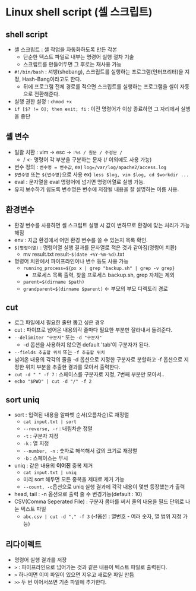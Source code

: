 # Linux shell script (셸 스크립트)

## shell script
- 셸 스크립트 : 셸 작업을 자동화하도록 만든 각본
  - 단순한 텍스트 파일로 내부는 명령어 실행 절차 기술
  - 스크립트를 만들어두면 그 후로는 재사용 가능
- `#!/bin/bash` : 셔뱅(shebang), 스크립트를 실행하는 프로그램(인터프리터)을 지정, Hash-Bang이라고도 한다.
  - 뒤에 프로그램 전체 경로를 적으면 스크립트를 실행하는 프로그램을 셸이 자동으로 전환해준다.
- 실행 권한 설정 : `chmod +x`
- `if [$? != 0]; then exit; fi` : 이전 명령어가 이상 종료하면 그 자리에서 실행을 중단

## 셸 변수
- 일괄 치환 : vim -> esc -> `:%s / 원문 / 수정문 /`
  - / <- 명령어 각 부분을 구분하는 문자 (/ 이외에도 사용 가능)
- 변수 정의 : `변수명 = 변수값`, ex) `log=/var/log/apache2/access.log`
- `$변수명` 또는 `${변수명}`으로 사용 ex) `less $log, vim $log, cd $workdir ...`
- eval : 문자열을 eval 명령어에 넘기면 명령어열로 실행 가능.
- 유지 보수하기 쉽도록 변수명은 변수에 저장될 내용을 잘 설명하는 이름 사용.

## 환경변수
- 환경 변수를 사용하면 셸 스크립트 실행 시 값이 변하므로 환경에 맞는 처리가 가능해짐
- env : 지금 환경에서 어떤 환경 변수를 쓸 수 있는지 목록 확인.
- `$(명령어열)` : 명령어열 실행 결과를 문자열로 적은 것과 같아짐(명령어 치환)
  - mv result.txt result-`$(date +%Y-%m-%d)`.txt
- 명령어 치환에서 파이프라인이나 변수 등도 사용 가능
  - `running_process=${px x | grep "backup.sh" | grep -v grep}`
    - 프로세스 목록 출력, 찾을 프로세스 backup.sh, grep 자체는 제외
  - `parent=$(dirname $path)`
  - `grandparent=$(dirname $parent)` <- 부모의 부모 디렉토리 경로

## cut
- 로그 파일에서 필요한 줄만 뽑고 싶은 경우
- cut : 파이프로 넘어온 내용의각 줄마다 필요한 부분만 잘라내서 돌려준다.
- `--delimiter "구분자"` 또는 `-d "구분자"`
  - -d 옵션을 사용하지 않으면 default 'tab'이 구분자가 된다.
- `--fields 추출할 위치` 또는 `-f 추출할 위치`
- 넘어온 내용의 각각의 줄을 -d 옵션으로 지정한 구분자로 분할하고 -f 옵션으로 지정한 위치 부분을 추출한 결과를 모아서 출력한다.
- `cut -d " " -f 7` : 스페이스를 구분자로 지정, 7번째 부분만 모아서..
- `echo "$PWD" | cut -d "/" -f 2`

## sort uniq
- sort : 입력된 내용을 알파벳 순서(오름차순)로 재정렬
  - `cat input.txt | sort`
  - `--reverse, -r` : 내림차순 정렬
  - `-t` : 구분자 지정
  - `-k` : 열 지정
  - `--number, -n` : 숫자로 해석해서 값의 크기로 재정렬
  - `-b` : 스페이스는 무시
- uniq : 같은 내용의 **이어진** 중복 제거
  - `cat input.txt | uniq`
  - 미리 sort 해두면 모든 중복을 제대로 제거 가능
  - `--count, -c`옵션으로 uniq 실행 결과에 각각 내용이 몇번 등장했는가 출력
- head, tail : -n 옵션으로 출력 줄 수 변경가능(default : 10)
- CSV(Comma Seperated File) : 구분자 콤마를 써서 줄의 내용을 필드 단위로 나눈 텍스트 파일
  - `abc.csv | cut -d "," -f 3` (-f옵션 : 열번호 - 여러 숫자, 열 범위 지정 가능)

## 리다이렉트
- 명령어 실행 결과를 저장
- `>` : 파이프라인으로 넘어가는 것과 같은 내용이 텍스트 파일로 출력된다.
- `>` 하나이면 이미 파일이 있으면 지우고 새로운 파일 만듬
- `>>` 두 번 이어서쓰면 기존 파일에 추가한다.
